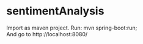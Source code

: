 sentimentAnalysis
=================
Import as maven project.
Run: mvn spring-boot:run;  
And go to http://localhost:8080/

